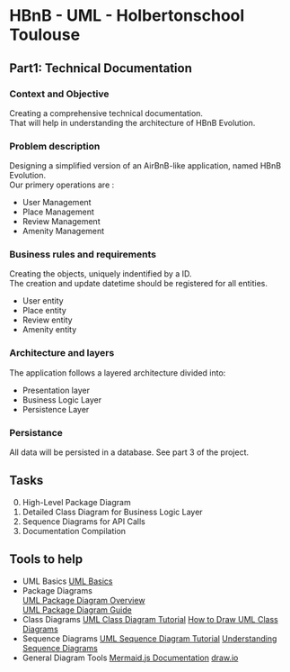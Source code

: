 # **HBnB - UML - Holbertonschool Toulouse**  


## **Part1: Technical Documentation**  
### **Context and Objective**
Creating a comprehensive technical documentation.  
That will help in understanding the architecture of HBnB Evolution.

### **Problem description**
Designing a simplified version of an AirBnB-like application, named HBnB Evolution.  
Our primery operations are :
- User Management  
- Place Management  
- Review Management  
- Amenity Management  

### **Business rules and requirements**
Creating the objects, uniquely indentified by a ID.  
The creation and update datetime should be registered for all entities.
- User entity  
- Place entity  
- Review entity  
- Amenity entity  

### **Architecture and layers**
The application follows a layered architecture divided into:  
- Presentation layer  
- Business Logic Layer  
- Persistence Layer  

### **Persistance**
All data will be persisted in a database. See part 3 of the project.  

## **Tasks**
0. High-Level Package Diagram  
1. Detailed Class Diagram for Business Logic Layer  
2. Sequence Diagrams for API Calls  
3. Documentation Compilation  

## **Tools to help**
- UML Basics
[UML Basics](https://github.com/Mornac/holbertonschool-hbnb/blob/main/media/png/OOP%20-%20Introduction%20to%20UML%20Public.pdf)
- Package Diagrams  
[UML Package Diagram Overview](https://www.uml-diagrams.org/package-diagrams.html)  
[UML Package Diagram Guide](https://www.visual-paradigm.com/guide/uml-unified-modeling-language/what-is-package-diagram/)  
- Class Diagrams
[UML Class Diagram Tutorial](https://creately.com/blog/software-teams/class-diagram-tutorial/)
[How to Draw UML Class Diagrams](https://www.visual-paradigm.com/guide/uml-unified-modeling-language/what-is-class-diagram/)
- Sequence Diagrams
[UML Sequence Diagram Tutorial](https://creately.com/guides/sequence-diagram-tutorial/)
[Understanding Sequence Diagrams](https://www.uml-diagrams.org/sequence-diagrams.html)
- General Diagram Tools
[Mermaid.js Documentation](http://mermaid.js.org/)
[draw.io](https://www.drawio.com/)